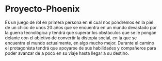 # Proyecto-Phoenix
Es un juego de rol en primera persona en el cual nos pondremos en la piel de un chico de unos 20 años que se encuentra en un mundo devastado por la guerra tecnológica y tendrá que superar los obstáculos que se le pongan delante con el objetivo de convertir la distopía social, en la que se encuentra el mundo actualmente, en algo mucho mejor.
Durante el camino el protagonista tendrá que apoyarse de sus habilidades y compañeros para poder avanzar de a poco en su viaje hasta llegar a su destino.

